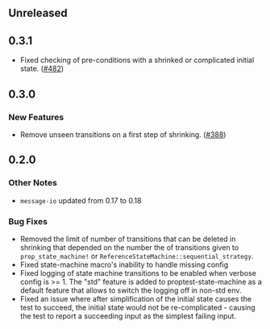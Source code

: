 ## Unreleased

## 0.3.1

- Fixed checking of pre-conditions with a shrinked or complicated initial state.
  ([\#482](https://github.com/proptest-rs/proptest/pull/482))

## 0.3.0

### New Features

- Remove unseen transitions on a first step of shrinking.
  ([\#388](https://github.com/proptest-rs/proptest/pull/388))

## 0.2.0

### Other Notes

- `message-io` updated from 0.17 to 0.18

### Bug Fixes

- Removed the limit of number of transitions that can be deleted in shrinking that depended on the number the of transitions given to `prop_state_machine!` or `ReferenceStateMachine::sequential_strategy`.
- Fixed state-machine macro's inability to handle missing config
- Fixed logging of state machine transitions to be enabled when verbose config is >= 1. The "std" feature is added to proptest-state-machine as a default feature that allows to switch the logging off in non-std env.
- Fixed an issue where after simplification of the initial state causes the test to succeed, the initial state would not be re-complicated - causing the test to report a succeeding input as the simplest failing input.
